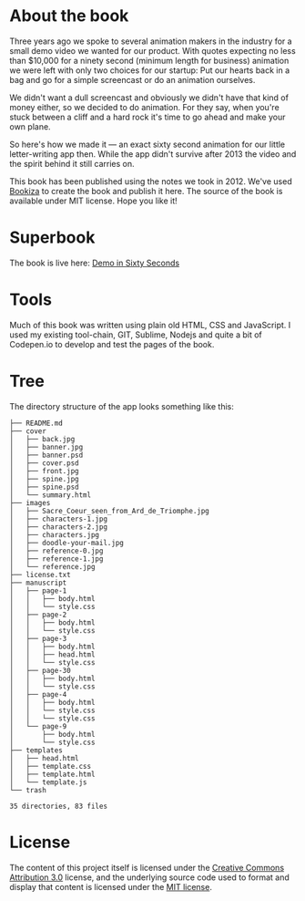 # About the book
Three years ago we spoke to several animation makers in the industry for a small demo video we wanted for our product. With quotes expecting no less than $10,000 for a ninety second (minimum length for business) animation we were left with only two choices for our startup: Put our hearts back in a bag and go for a simple screencast or do an animation ourselves.

We didn't want a dull screencast and obviously we didn't have that kind of money either, so we decided to do animation. For they say, when you're stuck between a cliff and a hard rock it's time to go ahead and make your own plane.

So here's how we made it — an exact sixty second animation for our little letter-writing app then. While the app didn't survive after 2013 the video and the spirit behind it still carries on.

This book has been published using the notes we took in 2012. We've used [Bookiza](https://github.com/bookiza/bookiza) to create the book and publish it here. The source of the book is available under MIT license. Hope you like it!

# Superbook
The book is live here: [Demo in Sixty Seconds](https://bubbl.in/cover/demo-in-sixty-seconds-by-marvin-danig)

# Tools 
Much of this book was written using plain old HTML, CSS and JavaScript. I used my existing tool-chain, GIT, Sublime, Nodejs and quite a bit of Codepen.io to develop and test the pages of the book.


# Tree
The directory structure of the app looks something like this:

```
├── README.md
├── cover
│   ├── back.jpg
│   ├── banner.jpg
│   ├── banner.psd
│   ├── cover.psd
│   ├── front.jpg
│   ├── spine.jpg
│   ├── spine.psd
│   └── summary.html
├── images
│   ├── Sacre_Coeur_seen_from_Ard_de_Triomphe.jpg
│   ├── characters-1.jpg
│   ├── characters-2.jpg
│   ├── characters.jpg
│   ├── doodle-your-mail.jpg
│   ├── reference-0.jpg
│   ├── reference-1.jpg
│   └── reference.jpg
├── license.txt
├── manuscript
│   ├── page-1
│   │   ├── body.html
│   │   └── style.css
│   ├── page-2
│   │   ├── body.html
│   │   └── style.css
│   ├── page-3
│   │   ├── body.html
│   │   ├── head.html
│   │   └── style.css
│   ├── page-30
│   │   ├── body.html
│   │   └── style.css
│   ├── page-4
│   │   ├── body.html
│   │   └── style.css
│   │   └── style.css
│   └── page-9
│       ├── body.html
│       └── style.css
├── templates
│   ├── head.html
│   ├── template.css
│   ├── template.html
│   └── template.js
└── trash

35 directories, 83 files
```

# License
The content of this project itself is licensed under the [Creative Commons Attribution 3.0](http://creativecommons.org/licenses/by/3.0/us/deed.en_US) license, and the underlying source code used to format and display that content is licensed under the [MIT license](http://opensource.org/licenses/mit-license.php).
